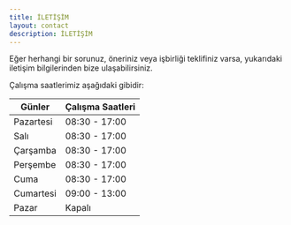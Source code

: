 ```yaml
---
title: İLETİŞİM
layout: contact
description: İLETİŞİM
---
```


Eğer herhangi bir sorunuz, öneriniz veya işbirliği teklifiniz varsa, yukarıdaki iletişim bilgilerinden bize ulaşabilirsiniz.

Çalışma saatlerimiz aşağıdaki gibidir:

| Günler    | Çalışma Saatleri |
| --------- | ---------------- |
| Pazartesi |  08:30 - 17:00   |
| Salı      |  08:30 - 17:00   |
| Çarşamba  |  08:30 - 17:00   |
| Perşembe  |  08:30 - 17:00   |
| Cuma      |  08:30 - 17:00   |
| Cumartesi |  09:00 - 13:00   |
| Pazar     |      Kapalı      |